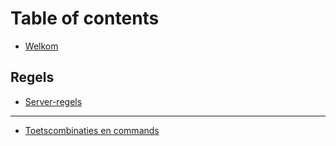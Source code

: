 # Table of contents

* [Welkom](README.md)

## Regels

* [Server-regels](regels/server-regels.md)

***

* [Toetscombinaties en commands](toetscombinaties-en-commands.md)
